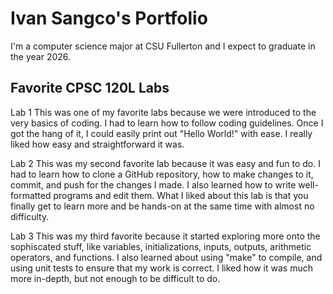 # Ivan Sangco's Portfolio

I'm a computer science major at CSU Fullerton and I expect to graduate in the year 2026.

## Favorite CPSC 120L Labs
Lab 1
This was one of my favorite labs because we were introduced to the very basics of coding. I had to learn how to follow coding guidelines. Once I got the hang of it, I could easily print out "Hello World!" with ease. I really liked how easy and straightforward it was.

Lab 2
This was my second favorite lab because it was easy and fun to do. I had to learn how to clone a GitHub repository, how to make changes to it, commit, and push for the changes I made. I also learned how to write well-formatted programs and edit them. What I liked about this lab is that you finally get to learn more and be hands-on at the same time with almost no difficulty.

Lab 3
This was my third favorite because it started exploring more onto the sophiscated stuff, like variables, initializations, inputs, outputs, arithmetic operators, and functions. I also learned about using "make" to compile, and using unit tests to ensure that my work is correct. I liked how it was much more in-depth, but not enough to be difficult to do.
